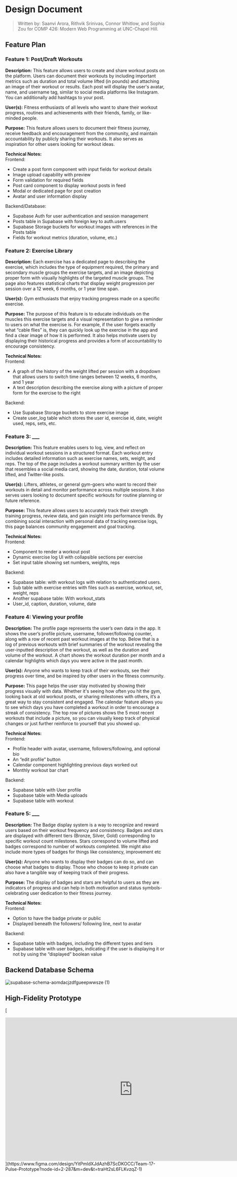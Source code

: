 # Design Document

> Written by: Saanvi Arora, Rithvik Srinivas, Connor Whitlow, and Sophia Zou for COMP 426: Modern Web Programming at UNC-Chapel Hill.

## Feature Plan

### Feature 1: Post/Draft Workouts

**Description:** This feature allows users to create and share workout posts on the platform. Users can document their workouts by including important metrics such as duration and total volume lifted (in pounds) and attaching an image of their workout or results. Each post will display the user's avatar, name, and username tag, similar to social media platforms like Instagram. You can additionally add hashtags to your post.


**User(s):** Fitness enthusiasts of all levels who want to share their workout progress, routines and achievements with their friends, family, or like-minded people.


**Purpose:** This feature allows users to document their fitness journey, receive feedback and encouragement from the community, and maintain accountability by publicly sharing their workouts. It also serves as inspiration for other users looking for workout ideas.


**Technical Notes:** \
Frontend:
- Create a post form component with input fields for workout details
- Image upload capability with preview
- Form validation for required fields
- Post card component to display workout posts in feed
- Modal or dedicated page for post creation
- Avatar and user information display

Backend/Database:
- Supabase Auth for user authentication and session management
- Posts table in Supabase with foreign key to auth.users
- Supabase Storage buckets for workout images with references in the Posts table
- Fields for workout metrics (duration, volume, etc.)



### Feature 2: Exercise Library

**Description:**  Each exercise has a dedicated page to describing the exercise, which includes the type of equipment required, the primary and secondary muscle groups the exercise targets, and an image depicting proper form with visually highlights of the targeted muscle groups. The page also features statistical charts that display weight progression per session over a 12 week, 6 months, or 1 year time span. 


**User(s):**  Gym enthusiasts that enjoy tracking progress made on a specific exercise.


**Purpose:** The purpose of this feature is to educate individuals on the muscles this exercise targets and a visual representation to give a reminder to users on what the exercise is. For example, if the user forgets exactly what “cable flies” is, they can quickly look up the exercise in the app and find a clear image of how it is performed. It also helps motivate users by displaying their historical progress and provides a form of accountability to encourage consistency.


**Technical Notes:** \
Frontend:
- A graph of the history of the weight lifted per session with a dropdown that allows users to switch time ranges between 12 weeks, 6 months, and 1 year
- A text description describing the exercise along with a picture of proper form for the exercise to the right 

Backend: 
- Use Supabase Storage buckets to store exercise image
- Create user_log table which stores the user id, exercise id, date, weight used, reps, sets, etc.


### Feature 3: ___

**Description:** This feature enables users to log, view, and reflect on individual workout sessions in a structured format. Each workout entry includes detailed information such as exercise names, sets, weight, and reps. The top of the page includes a workout summary written by the user that resembles a social media card, showing the date, duration, total volume lifted, and Twitter-like posts. 


**User(s):** Lifters, athletes, or general gym-goers who want to record their workouts in detail and monitor performance across multiple sessions. It also serves users looking to document specific workouts for routine planning or future reference.


**Purpose:** This feature allows users to accurately track their strength training progress, review data, and gain insight into performance trends. By combining social interaction with personal data of tracking exercise logs, this page balances community engagement and goal tracking. 


**Technical Notes:** \
Frontend:
- Component to render a workout post
- Dynamic exercise log UI with collapsible sections per exercise
- Set input table showing set numbers, weights, reps

Backend:
- Supabase table: with workout logs with relation to authenticated users.
- Sub table with exercise entries with files such as exercise, workout, set, weight, reps
- Another supabase table: With workout_stats
- User_id, caption, duration, volume, date


### Feature 4: Viewing your profile


**Description:** The profile page represents the user’s own data in the app. It shows the user’s profile picture, username, follower/following counter, along with a row of recent past workout images at the top. Below that is a log of previous workouts with brief summaries of the workout revealing the user-inputted description of the workout, as well as the duration and volume of the workout. A chart shows the workout duration per month and a calendar highlights which days you were active in the past month. 


**User(s):** Anyone who wants to keep track of their workouts, see their progress over time, and be inspired by other users in the fitness community.


**Purpose:** This page helps the user stay motivated by showing their progress visually with data. Whether it's seeing how often you hit the gym, looking back at old workout posts, or sharing milestones with others, it’s a great way to stay consistent and engaged. The calendar feature allows you to see which days you have completed a workout in order to encourage a streak of consistency. The top row of pictures shows the 5 most recent workouts that include a picture, so you can visually keep track of physical changes or just further reinforce to yourself that you showed up. 



**Technical Notes:** \
Frontend:
- Profile header with avatar, username, followers/following, and optional bio
- An “edit profile” button
- Calendar component highlighting previous days worked out
- Monthly workout bar chart
  
Backend:
- Supabase table with User profile
- Supabase table with Media uploads
- Supabase table with workout


### Feature 5: ___

**Description:** The Badge display system is a way to recognize and reward users based on their workout frequency and consistency. Badges and stars are displayed with different tiers (Bronze, Silver, Gold) corresponding to specific workout count milestones. Stars correspond to volume lifted and badges correspond to number of workouts completed. We might also include more types of badges for things like consistency, improvement etc 


**User(s):** Anyone who wants to display their badges can do so, and can choose what badges to display. Those who choose to keep it private can also have a tangible way of keeping track of their progress.


**Purpose:** The display of badges and stars are helpful to users as they are indicators of progress and can help in both motivation and status symbols- celebrating user dedication to their fitness journey.

**Technical Notes:** \
Frontend:
- Option to have the badge private or public 
- Displayed beneath the followers/ following line, next to avatar

Backend:
- Supabase table with badges, including the different types and tiers
- Supabase table with user badges, indicating if the user is displaying it or not by using the “displayed” boolean value


## Backend Database Schema
![supabase-schema-aomdacjzdfgueepwwsze (1)](https://github.com/user-attachments/assets/08dc719f-c8a5-4259-85a1-d2a55eec08af)



## High-Fidelity Prototype
[
<iframe style="border: 1px solid rgba(0, 0, 0, 0.1);" width="800" height="450" src="https://embed.figma.com/design/YitPmldXJdAzhB7ScDKOCC/Team-17-Pulse-Prototype?node-id=2-287&embed-host=share" allowfullscreen></iframe>](https://www.figma.com/design/YitPmldXJdAzhB7ScDKOCC/Team-17-Pulse-Prototype?node-id=2-287&m=dev&t=traHt2sL6FLKvzqZ-1) 

